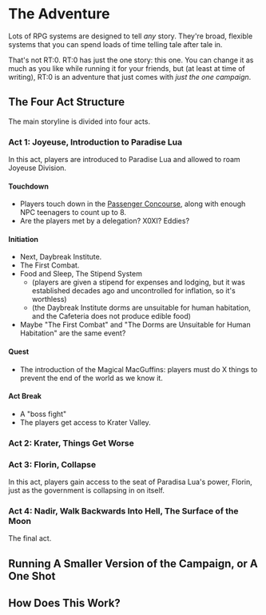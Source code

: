 # The Adventure

Lots of RPG systems are designed to tell _any_ story. They're broad, flexible systems that
you can spend loads of time telling tale after tale in.

That's not RT:0. RT:0 has just the one story: this one. You can change it as much as you
like while running it for your friends, but (at least at time of writing), RT:0 is an
adventure that just comes with _just the one campaign_.

## The Four Act Structure
The main storyline is divided into four acts.

### Act 1: Joyeuse, Introduction to Paradise Lua
In this act, players are introduced to Paradise Lua and allowed to roam Joyeuse Division.

#### Touchdown
* Players touch down in the [Passenger Concourse](./locations/joyeuse/airlock.md#passenger-concourse),
    along with enough NPC teenagers to count up to 8.
* Are the players met by a delegation? X0XI? Eddies?

#### Initiation
* Next, Daybreak Institute.
* The First Combat.
* Food and Sleep, The Stipend System
   * (players are given a stipend for expenses and lodging, but it was established decades ago and uncontrolled for inflation, so it's worthless)
   * (the Daybreak Institute dorms are unsuitable for human habitation, and the Cafeteria does not produce edible food)
* Maybe "The First Combat" and "The Dorms are Unsuitable for Human Habitation" are the same event?

#### Quest
* The introduction of the Magical MacGuffins: players must do X things to prevent the end of the world as we know it.

#### Act Break
* A "boss fight"
* The players get access to Krater Valley.

### Act 2: Krater, Things Get Worse


### Act 3: Florin, Collapse
In this act, players gain access to the seat of Paradisa Lua's power, Florin,
just as the government is collapsing in on itself.

### Act 4: Nadir, Walk Backwards Into Hell, The Surface of the Moon
The final act.


## Running A Smaller Version of the Campaign, or A One Shot

## How Does This Work?
